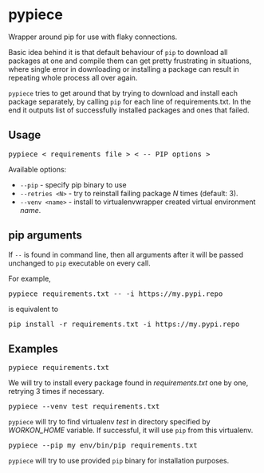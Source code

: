 pypiece
=======

Wrapper around pip for use with flaky connections.

Basic idea behind it is that default behaviour of `pip` to download all packages at one
and compile them can get pretty frustrating in situations, where single error in 
downloading or installing a package can result in repeating whole process all
over again.

`pypiece` tries to get around that by trying to download and install each package
separately, by calling `pip` for each line of requirements.txt. In the end it
outputs list of successfully installed packages and ones that failed.

Usage
-----

<pre>
pypiece < requirements file > < -- PIP options >
</pre>

Available options:
  
 - `--pip` - specify pip binary to use
 -  `--retries <N>` - try to reinstall failing package _N_ times (default: 3).
 -  `--venv <name>` - install to virtualenvwrapper created virtual environment _name_.

pip arguments
-------------
If `--` is found in command line, then all arguments
after it will be passed unchanged to `pip` executable on every call.

For example, 
<pre>pypiece requirements.txt -- -i https://my.pypi.repo</pre>

is equivalent to 
<pre>pip install -r requirements.txt -i https://my.pypi.repo</pre>

Examples
--------

<pre>pypiece requirements.txt</pre>
We will try to install every package found in _requirements.txt_ one by one, retrying 
3 times if necessary.

<pre>pypiece --venv test requirements.txt</pre>
`pypiece` will try to find virtualenv _test_ in directory specified by _WORKON_HOME_ 
variable. If successful, it will use `pip` from this virtualenv.

<pre>pypiece --pip my_env/bin/pip requirements.txt</pre>
`pypiece` will try to use provided `pip` binary for installation purposes.
